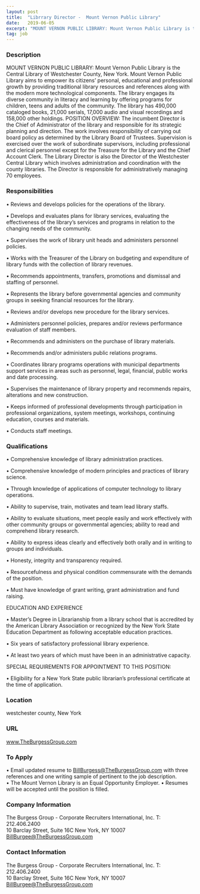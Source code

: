 ```yaml
---
layout: post
title:  "Librrary Director -  Mount Vernon Public Library"
date:   2019-06-05
excerpt: "MOUNT VERNON PUBLIC LIBRARY: Mount Vernon Public Library is the Central Library of Westchester County, New York. Mount Vernon Public Library aims to empower its citizens’ personal, educational and professional growth by providing traditional library resources and references along with the modern more technological components. The library engages its diverse..."
tag: job
---
```


### Description   

MOUNT VERNON PUBLIC LIBRARY:
Mount Vernon Public Library is the Central Library of Westchester County, New York. Mount Vernon Public Library aims to empower its citizens’ personal, educational and professional growth by providing traditional library resources and references along with the modern more technological components. The library engages its diverse community in literacy and learning by offering programs for children, teens and adults of the community. The library has 490,000 cataloged books, 21,000 serials, 17,000 audio and visual recordings and 158,000 other holdings. 
POSITION OVERVIEW:
The incumbent Director is the Chief of Administrator of the library and responsible for its strategic planning and direction. The work involves responsibility of carrying out board policy as determined by the Library Board of Trustees. Supervision is exercised over the work of subordinate supervisors, including professional and clerical personnel except for the Treasure for the Library and the Chief Account Clerk. The Library Director is also the Director of the Westchester Central Library which involves administration and coordination with the county libraries. The Director is responsible for administratively managing 70 employees. 



### Responsibilities   


• 	Reviews and develops policies for the operations of the library.

• 	Develops and evaluates plans for library services, evaluating the effectiveness of the library’s services and programs in relation to the changing needs of the community.

• 	Supervises the work of library unit heads and administers personnel policies.

• 	Works with the Treasurer of the Library on budgeting and expenditure of library funds with the collection of library revenues.

• 	Recommends appointments, transfers, promotions and dismissal and staffing of personnel.

• 	Represents the library before governmental agencies and community groups in seeking financial resources for the library.

• 	Reviews and/or develops new procedure for the library services.

• 	Administers personnel policies, prepares and/or reviews performance evaluation of staff members.

• 	Recommends and administers on the purchase of library materials.

• 	Recommends and/or administers public relations programs.

• 	Coordinates library programs operations with municipal departments support services in areas such as personnel, legal, financial, public works and date processing.

• 	Supervises the maintenance of library property and recommends repairs, alterations and new construction.

• 	Keeps informed of professional developments through participation in professional organizations, system meetings, workshops, continuing education, courses and materials.

• 	Conducts staff meetings.



### Qualifications   


• 	Comprehensive knowledge of library administration practices.

• 	Comprehensive knowledge of modern principles and practices of library science.

• 	Through knowledge of applications of computer technology to library operations.

• 	Ability to supervise, train, motivates and team lead library staffs.

• 	Ability to evaluate situations, meet people easily and work effectively with other community groups or governmental agencies; ability to read and comprehend library research.

• 	Ability to express ideas clearly and effectively both orally and in writing to groups and individuals.

• 	Honesty, integrity and transparency required. 

• 	Resourcefulness and physical condition commensurate with the demands of the position.

• 	Must have knowledge of grant writing, grant administration and fund raising.

EDUCATION AND EXPERIENCE

• 	Master’s Degree in Librarianship from a library school that is accredited by the American Library Association or recognized by the New York State Education Department as following acceptable education practices. 

• 	Six years of satisfactory professional library experience.

• 	At least two years of which must have been in an administrative capacity.

SPECIAL REQUIREMENTS FOR APPOINTMENT TO THIS POSITION: 

• 	Eligibility for a New York State public librarian’s professional certificate at the time of application.





### Location   

westchester county, New York


### URL   

www.TheBurgessGroup.com

### To Apply   

•	Email updated resume to BillBurgess@TheBurgessGroup.com with three references and one writing sample of pertinent to the job description.  
•	The Mount Vernon Library is an Equal Opportunity Employer.
•	Resumes will be accepted until the position is filled.



### Company Information   

The Burgess Group - Corporate Recruiters International, Inc.
T: 212.406.2400  
10 Barclay Street, Suite 16C
New York, NY 10007
BillBurgee@TheBurgessGroup.com




### Contact Information   

The Burgess Group - Corporate Recruiters International, Inc.
T: 212.406.2400  
10 Barclay Street, Suite 16C
New York, NY 10007
BillBurgee@TheBurgessGroup.com

